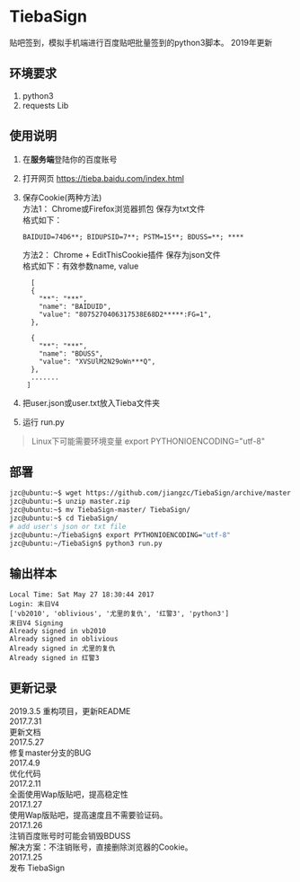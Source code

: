# TiebaSign
贴吧签到，模拟手机端进行百度贴吧批量签到的python3脚本。 2019年更新


## 环境要求
1. python3
2. requests Lib

## 使用说明
1. 在**服务端**登陆你的百度账号
2. 打开网页 https://tieba.baidu.com/index.html
3. 保存Cookie(两种方法)  
    方法1： Chrome或Firefox浏览器抓包 保存为txt文件  
    格式如下：
    ```
    BAIDUID=74D6**; BIDUPSID=7**; PSTM=15**; BDUSS=**; ****
    ```
    方法2： Chrome + EditThisCookie插件 保存为json文件  
    格式如下：有效参数name, value  
    ```
      [
      {
        "**": "***",
        "name": "BAIDUID",
        "value": "8075270406317538E68D2*****:FG=1",
      },
    
      {
        "**": "***",
        "name": "BDUSS",
        "value": "XVSUlM2N29oWn***Q",
      },
      .......
     ]
    ```

4. 把user.json或user.txt放入Tieba文件夹
5. 运行 run.py
> Linux下可能需要环境变量 export PYTHONIOENCODING="utf-8"

## 部署
```bash
jzc@ubuntu:~$ wget https://github.com/jiangzc/TiebaSign/archive/master.zip
jzc@ubuntu:~$ unzip master.zip
jzc@ubuntu:~$ mv TiebaSign-master/ TiebaSign/
jzc@ubuntu:~$ cd TiebaSign/
# add user's json or txt file
jzc@ubuntu:~/TiebaSign$ export PYTHONIOENCODING="utf-8"
jzc@ubuntu:~/TiebaSign$ python3 run.py
```

## 输出样本
```
Local Time: Sat May 27 18:30:44 2017
Login: 末日V4
['vb2010', 'oblivious', '尤里的复仇', '红警3', 'python3']
末日V4 Signing
Already signed in vb2010
Already signed in oblivious
Already signed in 尤里的复仇
Already signed in 红警3
```

## 更新记录
2019.3.5
重构项目，更新README  
2017.7.31  
更新文档    
2017.5.27   
修复master分支的BUG  
2017.4.9  
优化代码    
2017.2.11   
全面使用Wap版贴吧，提高稳定性  
2017.1.27   
使用Wap版贴吧，提高速度且不需要验证码。  
2017.1.26  
注销百度账号时可能会销毁BDUSS  
解决方案：不注销账号，直接删除浏览器的Cookie。  
2017.1.25   
发布 TiebaSign  